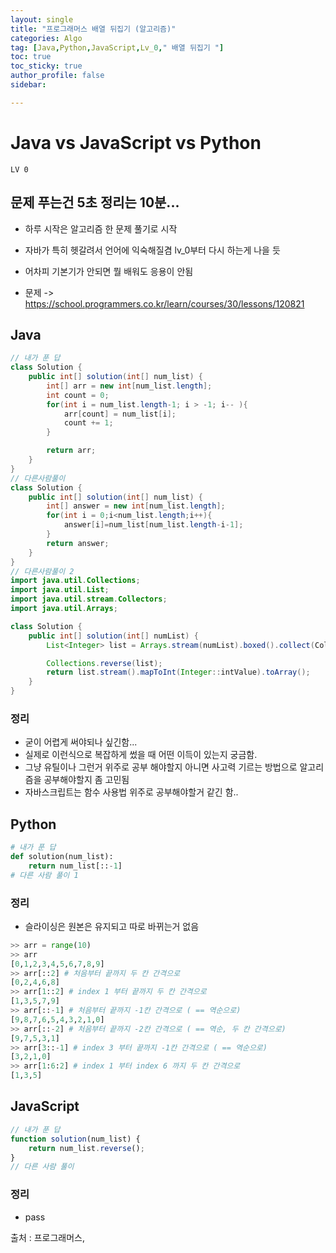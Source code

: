 ```yaml
---
layout: single
title: "프로그래머스 배열 뒤집기 (알고리즘)"
categories: Algo
tag: [Java,Python,JavaScript,Lv_0," 배열 뒤집기 "]
toc: true
toc_sticky: true
author_profile: false
sidebar:

---
```

# Java vs JavaScript vs Python
`LV 0`
## 문제 푸는건 5초 정리는 10분...

- 하루 시작은 알고리즘 한 문제 풀기로 시작
- 자바가 특히 헷갈려서 언어에 익숙해질겸 lv_0부터 다시 하는게 나을 듯
- 어차피 기본기가 안되면 뭘 배워도 응용이 안됨

- 문제 -> https://school.programmers.co.kr/learn/courses/30/lessons/120821

## Java

```java
// 내가 푼 답
class Solution {
    public int[] solution(int[] num_list) {
        int[] arr = new int[num_list.length];
        int count = 0;
        for(int i = num_list.length-1; i > -1; i-- ){
            arr[count] = num_list[i];
            count += 1;
        }

        return arr;
    }
}
// 다른사람풀이 
class Solution {
    public int[] solution(int[] num_list) {
        int[] answer = new int[num_list.length];
        for(int i = 0;i<num_list.length;i++){
            answer[i]=num_list[num_list.length-i-1];
        }
        return answer;
    }
}
// 다른사람풀이 2
import java.util.Collections;
import java.util.List;
import java.util.stream.Collectors;
import java.util.Arrays;

class Solution {
    public int[] solution(int[] numList) {
        List<Integer> list = Arrays.stream(numList).boxed().collect(Collectors.toList());

        Collections.reverse(list);
        return list.stream().mapToInt(Integer::intValue).toArray();
    }
}
```
### 정리
- 굳이 어렵게 써야되나 싶긴함...
- 실제로 이런식으로 복잡하게 썼을 때 어떤 이득이 있는지 궁금함.
- 그냥 유틸이나 그런거 위주로 공부 해야할지 아니면 사고력 기르는 방법으로 알고리즘을 공부해야할지 좀 고민됨
- 자바스크립트는 함수 사용법 위주로 공부해야할거 같긴 함..



## Python
```python
# 내가 푼 답
def solution(num_list):
    return num_list[::-1]
# 다른 사람 풀이 1


```
### 정리
- 슬라이싱은 원본은 유지되고 따로 바뀌는거 없음

```python
>> arr = range(10)
>> arr
[0,1,2,3,4,5,6,7,8,9]
>> arr[::2] # 처음부터 끝까지 두 칸 간격으로
[0,2,4,6,8]
>> arr[1::2] # index 1 부터 끝까지 두 칸 간격으로
[1,3,5,7,9]
>> arr[::-1] # 처음부터 끝까지 -1칸 간격으로 ( == 역순으로)
[9,8,7,6,5,4,3,2,1,0]
>> arr[::-2] # 처음부터 끝까지 -2칸 간격으로 ( == 역순, 두 칸 간격으로)
[9,7,5,3,1]
>> arr[3::-1] # index 3 부터 끝까지 -1칸 간격으로 ( == 역순으로)
[3,2,1,0]
>> arr[1:6:2] # index 1 부터 index 6 까지 두 칸 간격으로
[1,3,5]
```

## JavaScript

```javascript
// 내가 푼 답
function solution(num_list) {
    return num_list.reverse();
}
// 다른 사람 풀이

```
### 정리
- pass


출처 : 프로그래머스,